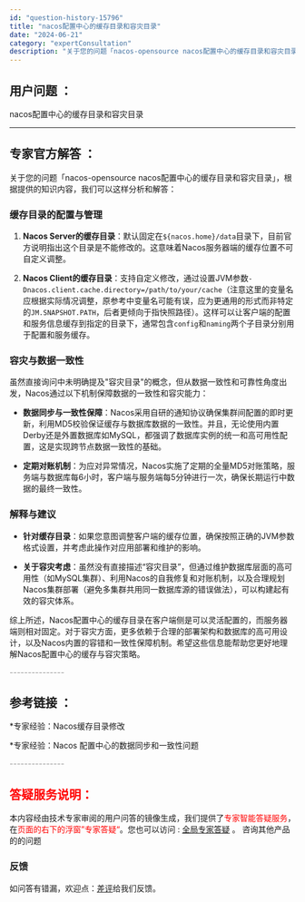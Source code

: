 ```yaml
---
id: "question-history-15796"
title: "nacos配置中心的缓存目录和容灾目录"
date: "2024-06-21"
category: "expertConsultation"
description: "关于您的问题「nacos-opensource nacos配置中心的缓存目录和容灾目录」，根据提供的知识内容，我们可以这样分析和解答：### 缓存目录的配置与管理1. **Nacos Server的缓存目录**：默认固定在`$nacos.home/data`目录下，目前官方说明指出这个目录是不能修改"
---
```


## 用户问题 ： 
 nacos配置中心的缓存目录和容灾目录  

---------------
## 专家官方解答 ：

关于您的问题「nacos-opensource nacos配置中心的缓存目录和容灾目录」，根据提供的知识内容，我们可以这样分析和解答：

### 缓存目录的配置与管理

1. **Nacos Server的缓存目录**：默认固定在`${nacos.home}/data`目录下，目前官方说明指出这个目录是不能修改的。这意味着Nacos服务器端的缓存位置不可自定义调整。

2. **Nacos Client的缓存目录**：支持自定义修改，通过设置JVM参数`-Dnacos.client.cache.directory=/path/to/your/cache`（注意这里的变量名应根据实际情况调整，原参考中变量名可能有误，应为更通用的形式而非特定的`JM.SNAPSHOT.PATH`，后者更倾向于指快照路径）。这样可以让客户端的配置和服务信息缓存到指定的目录下，通常包含`config`和`naming`两个子目录分别用于配置和服务缓存。

### 容灾与数据一致性

虽然直接询问中未明确提及"容灾目录"的概念，但从数据一致性和可靠性角度出发，Nacos通过以下机制保障数据的一致性和容灾能力：

- **数据同步与一致性保障**：Nacos采用自研的通知协议确保集群间配置的即时更新，利用MD5校验保证缓存与数据库数据的一致性。并且，无论使用内置Derby还是外置数据库如MySQL，都强调了数据库实例的统一和高可用性配置，这是实现跨节点数据一致性的基础。

- **定期对账机制**：为应对异常情况，Nacos实施了定期的全量MD5对账策略，服务端与数据库每6小时，客户端与服务端每5分钟进行一次，确保长期运行中数据的最终一致性。

### 解释与建议

- **针对缓存目录**：如果您意图调整客户端的缓存位置，确保按照正确的JVM参数格式设置，并考虑此操作对应用部署和维护的影响。

- **关于容灾考虑**：虽然没有直接描述“容灾目录”，但通过维护数据库层面的高可用性（如MySQL集群）、利用Nacos的自我修复和对账机制，以及合理规划Nacos集群部署（避免多集群共用同一数据库源的错误做法），可以构建起有效的容灾体系。

综上所述，Nacos配置中心的缓存目录在客户端侧是可以灵活配置的，而服务器端则相对固定。对于容灾方面，更多依赖于合理的部署架构和数据库的高可用设计，以及Nacos内置的容错和一致性保障机制。希望这些信息能帮助您更好地理解Nacos配置中心的缓存与容灾策略。


<font color="#949494">---------------</font> 


## 参考链接 ：

*专家经验：Nacos缓存目录修改 
 
 *专家经验：Nacos 配置中心的数据同步和一致性问题 


 <font color="#949494">---------------</font> 
 


## <font color="#FF0000">答疑服务说明：</font> 

本内容经由技术专家审阅的用户问答的镜像生成，我们提供了<font color="#FF0000">专家智能答疑服务</font>，在<font color="#FF0000">页面的右下的浮窗”专家答疑“</font>。您也可以访问 : [全局专家答疑](https://answer.opensource.alibaba.com/docs/intro) 。 咨询其他产品的的问题

### 反馈
如问答有错漏，欢迎点：[差评](https://ai.nacos.io/user/feedbackByEnhancerGradePOJOID?enhancerGradePOJOId=15806)给我们反馈。
